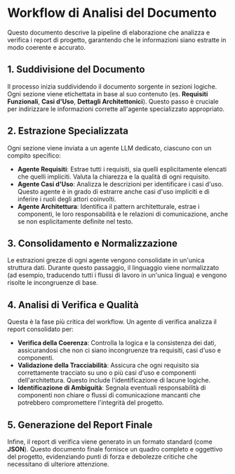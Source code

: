 # Workflow di Analisi del Documento

Questo documento descrive la pipeline di elaborazione che analizza e verifica i report di progetto, garantendo che le informazioni siano estratte in modo coerente e accurato.

## 1. Suddivisione del Documento

Il processo inizia suddividendo il documento sorgente in sezioni logiche. Ogni sezione viene etichettata in base al suo contenuto (es. **Requisiti Funzionali**, **Casi d'Uso**, **Dettagli Architettonici**). Questo passo è cruciale per indirizzare le informazioni corrette all'agente specializzato appropriato.

## 2. Estrazione Specializzata

Ogni sezione viene inviata a un agente LLM dedicato, ciascuno con un compito specifico:

- **Agente Requisiti**: Estrae tutti i requisiti, sia quelli esplicitamente elencati che quelli impliciti. Valuta la chiarezza e la qualità di ogni requisito.
- **Agente Casi d'Uso**: Analizza le descrizioni per identificare i casi d'uso. Questo agente è in grado di estrarre anche casi d'uso impliciti e di inferire i ruoli degli attori coinvolti.
- **Agente Architettura**: Identifica il pattern architetturale, estrae i componenti, le loro responsabilità e le relazioni di comunicazione, anche se non esplicitamente definite nel testo.

## 3. Consolidamento e Normalizzazione

Le estrazioni grezze di ogni agente vengono consolidate in un'unica struttura dati. Durante questo passaggio, il linguaggio viene normalizzato (ad esempio, traducendo tutti i flussi di lavoro in un'unica lingua) e vengono risolte le incongruenze di base.

## 4. Analisi di Verifica e Qualità

Questa è la fase più critica del workflow. Un agente di verifica analizza il report consolidato per:

- **Verifica della Coerenza**: Controlla la logica e la consistenza dei dati, assicurandosi che non ci siano incongruenze tra requisiti, casi d'uso e componenti.
- **Validazione della Tracciabilità**: Assicura che ogni requisito sia correttamente tracciato su uno o più casi d'uso e componenti dell'architettura. Questo include l'identificazione di lacune logiche.
- **Identificazione di Ambiguità**: Segnala eventuali responsabilità di componenti non chiare o flussi di comunicazione mancanti che potrebbero compromettere l'integrità del progetto.

## 5. Generazione del Report Finale

Infine, il report di verifica viene generato in un formato standard (come **JSON**). Questo documento finale fornisce un quadro completo e oggettivo del progetto, evidenziando punti di forza e debolezze critiche che necessitano di ulteriore attenzione.
